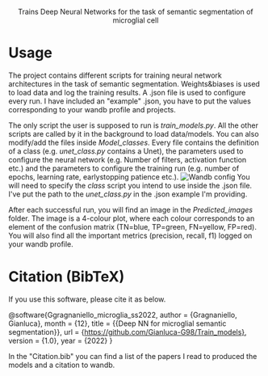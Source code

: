<p style="text-align: center;">Trains Deep Neural Networks for the task of semantic segmentation of microglial cell</p>

# Usage
The project contains different scripts for training neural network architectures in the task of semantic segmentation. Weights&biases is used to load data and log the training results. A .json file is used to configure every run. I have included an "example" .json, you have to put the values corresponding to your wandb profile and projects. 

The only script the user is supposed to run is *train_models.py*. All the other scripts are called by it in the background to load data/models. You can also modify/add the files inside *Model_classes*. Every file contains the definition of a class (e.g. *unet_class.py* contains a Unet), the parameters used to configure the neural network (e.g. Number of filters, activation function etc.) and the parameters to configure the training run (e.g. number of epochs, learning rate, earlystopping patience etc.). 
![Wandb config](https://raw.githubusercontent.com/Gianluca-G98/Train_models/master/.github/Wadb_config_run.png)
You will need to specify the *class* script you intend to use inside the .json file. I've put the path to the *unet_class.py* in the .json example I'm providing.

After each successful run, you will find an image in the *Predicted_images* folder. The image is a 4-colour plot, where each colour corresponds to an element of the confusion matrix (TN=blue, TP=green, FN=yellow, FP=red). You will also find all the important metrics (precision, recall, f1) logged on your wandb profile. 

# Citation (BibTeX)
If you use this software, please cite it as below.

@software{Ggragnaniello_microglia_ss2022,
  author = {Gragnaniello, Gianluca},
  month = {12},
  title = {{Deep NN for microglial semantic segmentation}},
  url = {https://github.com/Gianluca-G98/Train_models},
  version = {1.0},
  year = {2022}
}

In the "Citation.bib" you can find a list of the papers I read to produced the models and a citation to wandb.